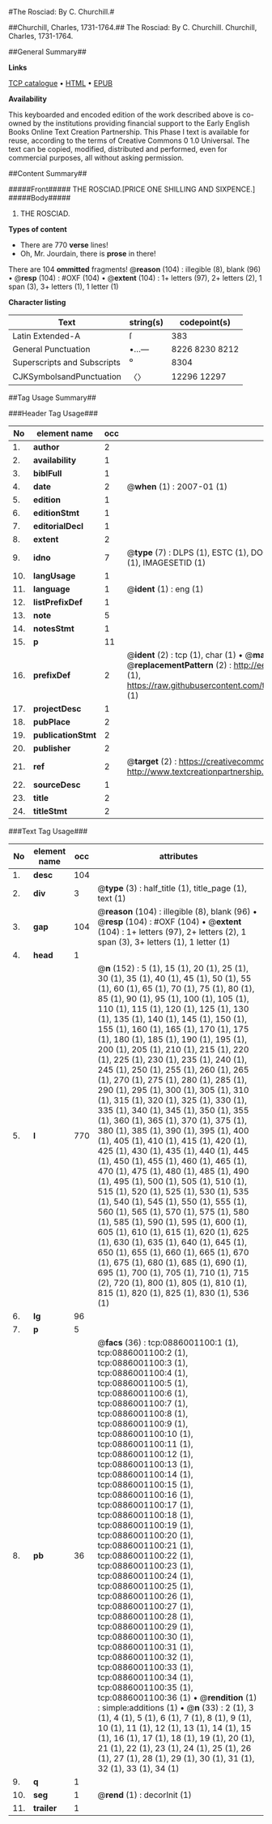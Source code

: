 #The Rosciad: By C. Churchill.#

##Churchill, Charles, 1731-1764.##
The Rosciad: By C. Churchill.
Churchill, Charles, 1731-1764.

##General Summary##

**Links**

[TCP catalogue](http://www.ota.ox.ac.uk/tcp/)  • 
[HTML](http://tei.it.ox.ac.uk/tcp/Texts-HTML/free/004/004846697.html)  • 
[EPUB](http://tei.it.ox.ac.uk/tcp/Texts-EPUB/free/004/004846697.epub)

**Availability**

This keyboarded and encoded edition of the
	       work described above is co-owned by the institutions
	       providing financial support to the Early English Books
	       Online Text Creation Partnership. This Phase I text is
	       available for reuse, according to the terms of Creative
	       Commons 0 1.0 Universal. The text can be copied,
	       modified, distributed and performed, even for
	       commercial purposes, all without asking permission.


##Content Summary##

#####Front#####
THE
ROSCIAD.[PRICE ONE SHILLING AND SIXPENCE.]
#####Body#####

1. THE
ROSCIAD.

**Types of content**

  * There are 770 **verse** lines!
  * Oh, Mr. Jourdain, there is **prose** in there!

There are 104 **ommitted** fragments! 
 @__reason__ (104) : illegible (8), blank (96)  •  @__resp__ (104) : #OXF (104)  •  @__extent__ (104) : 1+ letters (97), 2+ letters (2), 1 span (3), 3+ letters (1), 1 letter (1)

**Character listing**


|Text|string(s)|codepoint(s)|
|---|---|---|
|Latin Extended-A|ſ|383|
|General Punctuation|•…—|8226 8230 8212|
|Superscripts             and Subscripts|⁰|8304|
|CJKSymbolsandPunctuation|〈〉|12296 12297|

##Tag Usage Summary##

###Header Tag Usage###

|No|element name|occ|attributes|
|---|---|---|---|
|1.|__author__|2||
|2.|__availability__|1||
|3.|__biblFull__|1||
|4.|__date__|2| @__when__ (1) : 2007-01 (1)|
|5.|__edition__|1||
|6.|__editionStmt__|1||
|7.|__editorialDecl__|1||
|8.|__extent__|2||
|9.|__idno__|7| @__type__ (7) : DLPS (1), ESTC (1), DOCNO (1), TCP (1), GALEDOCNO (1), CONTENTSET (1), IMAGESETID (1)|
|10.|__langUsage__|1||
|11.|__language__|1| @__ident__ (1) : eng (1)|
|12.|__listPrefixDef__|1||
|13.|__note__|5||
|14.|__notesStmt__|1||
|15.|__p__|11||
|16.|__prefixDef__|2| @__ident__ (2) : tcp (1), char (1)  •  @__matchPattern__ (2) : ([0-9\-]+):([0-9IVX]+) (1), (.+) (1)  •  @__replacementPattern__ (2) : http://eebo.chadwyck.com/downloadtiff?vid=$1&page=$2 (1), https://raw.githubusercontent.com/textcreationpartnership/Texts/master/tcpchars.xml#$1 (1)|
|17.|__projectDesc__|1||
|18.|__pubPlace__|2||
|19.|__publicationStmt__|2||
|20.|__publisher__|2||
|21.|__ref__|2| @__target__ (2) : https://creativecommons.org/publicdomain/zero/1.0/ (1), http://www.textcreationpartnership.org/docs/. (1)|
|22.|__sourceDesc__|1||
|23.|__title__|2||
|24.|__titleStmt__|2||


###Text Tag Usage###

|No|element name|occ|attributes|
|---|---|---|---|
|1.|__desc__|104||
|2.|__div__|3| @__type__ (3) : half_title (1), title_page (1), text (1)|
|3.|__gap__|104| @__reason__ (104) : illegible (8), blank (96)  •  @__resp__ (104) : #OXF (104)  •  @__extent__ (104) : 1+ letters (97), 2+ letters (2), 1 span (3), 3+ letters (1), 1 letter (1)|
|4.|__head__|1||
|5.|__l__|770| @__n__ (152) : 5 (1), 15 (1), 20 (1), 25 (1), 30 (1), 35 (1), 40 (1), 45 (1), 50 (1), 55 (1), 60 (1), 65 (1), 70 (1), 75 (1), 80 (1), 85 (1), 90 (1), 95 (1), 100 (1), 105 (1), 110 (1), 115 (1), 120 (1), 125 (1), 130 (1), 135 (1), 140 (1), 145 (1), 150 (1), 155 (1), 160 (1), 165 (1), 170 (1), 175 (1), 180 (1), 185 (1), 190 (1), 195 (1), 200 (1), 205 (1), 210 (1), 215 (1), 220 (1), 225 (1), 230 (1), 235 (1), 240 (1), 245 (1), 250 (1), 255 (1), 260 (1), 265 (1), 270 (1), 275 (1), 280 (1), 285 (1), 290 (1), 295 (1), 300 (1), 305 (1), 310 (1), 315 (1), 320 (1), 325 (1), 330 (1), 335 (1), 340 (1), 345 (1), 350 (1), 355 (1), 360 (1), 365 (1), 370 (1), 375 (1), 380 (1), 385 (1), 390 (1), 395 (1), 400 (1), 405 (1), 410 (1), 415 (1), 420 (1), 425 (1), 430 (1), 435 (1), 440 (1), 445 (1), 450 (1), 455 (1), 460 (1), 465 (1), 470 (1), 475 (1), 480 (1), 485 (1), 490 (1), 495 (1), 500 (1), 505 (1), 510 (1), 515 (1), 520 (1), 525 (1), 530 (1), 535 (1), 540 (1), 545 (1), 550 (1), 555 (1), 560 (1), 565 (1), 570 (1), 575 (1), 580 (1), 585 (1), 590 (1), 595 (1), 600 (1), 605 (1), 610 (1), 615 (1), 620 (1), 625 (1), 630 (1), 635 (1), 640 (1), 645 (1), 650 (1), 655 (1), 660 (1), 665 (1), 670 (1), 675 (1), 680 (1), 685 (1), 690 (1), 695 (1), 700 (1), 705 (1), 710 (1), 715 (2), 720 (1), 800 (1), 805 (1), 810 (1), 815 (1), 820 (1), 825 (1), 830 (1), 536 (1)|
|6.|__lg__|96||
|7.|__p__|5||
|8.|__pb__|36| @__facs__ (36) : tcp:0886001100:1 (1), tcp:0886001100:2 (1), tcp:0886001100:3 (1), tcp:0886001100:4 (1), tcp:0886001100:5 (1), tcp:0886001100:6 (1), tcp:0886001100:7 (1), tcp:0886001100:8 (1), tcp:0886001100:9 (1), tcp:0886001100:10 (1), tcp:0886001100:11 (1), tcp:0886001100:12 (1), tcp:0886001100:13 (1), tcp:0886001100:14 (1), tcp:0886001100:15 (1), tcp:0886001100:16 (1), tcp:0886001100:17 (1), tcp:0886001100:18 (1), tcp:0886001100:19 (1), tcp:0886001100:20 (1), tcp:0886001100:21 (1), tcp:0886001100:22 (1), tcp:0886001100:23 (1), tcp:0886001100:24 (1), tcp:0886001100:25 (1), tcp:0886001100:26 (1), tcp:0886001100:27 (1), tcp:0886001100:28 (1), tcp:0886001100:29 (1), tcp:0886001100:30 (1), tcp:0886001100:31 (1), tcp:0886001100:32 (1), tcp:0886001100:33 (1), tcp:0886001100:34 (1), tcp:0886001100:35 (1), tcp:0886001100:36 (1)  •  @__rendition__ (1) : simple:additions (1)  •  @__n__ (33) : 2 (1), 3 (1), 4 (1), 5 (1), 6 (1), 7 (1), 8 (1), 9 (1), 10 (1), 11 (1), 12 (1), 13 (1), 14 (1), 15 (1), 16 (1), 17 (1), 18 (1), 19 (1), 20 (1), 21 (1), 22 (1), 23 (1), 24 (1), 25 (1), 26 (1), 27 (1), 28 (1), 29 (1), 30 (1), 31 (1), 32 (1), 33 (1), 34 (1)|
|9.|__q__|1||
|10.|__seg__|1| @__rend__ (1) : decorInit (1)|
|11.|__trailer__|1||
